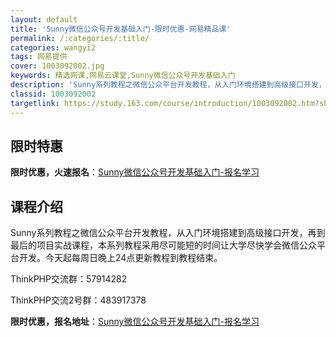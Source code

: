 ```yaml
---
layout: default
title: 'Sunny微信公众号开发基础入门-限时优惠-网易精品课'
permalink: /:categories/:title/
categories: wangyi2
tags: 网易提供
cover: 1003092002.jpg
keywords: 精选网课,网易云课堂,Sunny微信公众号开发基础入门
description: 'Sunny系列教程之微信公众平台开发教程，从入门环境搭建到高级接口开发，再到最后的项目实战课程，本系列教程采用尽可能短的'
classid: 1003092002
targetlink: https://study.163.com/course/introduction/1003092002.htm?share=1&shareId=1025206652&utm_campaign=share&utm_medium=iphoneShare&utm_source=&utm_u=1025206652
---
```


## 限时特惠

**限时优惠，火速报名**：[Sunny微信公众号开发基础入门-报名学习](https://study.163.com/course/introduction/1003092002.htm?share=1&shareId=1025206652&utm_campaign=share&utm_medium=iphoneShare&utm_source=&utm_u=1025206652)

## 课程介绍

Sunny系列教程之微信公众平台开发教程，从入门环境搭建到高级接口开发，再到最后的项目实战课程，本系列教程采用尽可能短的时间让大学尽快学会微信公众平台开发。今天起每周日晚上24点更新教程到教程结束。

ThinkPHP交流群：57914282

ThinkPHP交流2号群：483917378

**限时优惠，报名地址**：[Sunny微信公众号开发基础入门-报名学习](https://study.163.com/course/introduction/1003092002.htm?share=1&shareId=1025206652&utm_campaign=share&utm_medium=iphoneShare&utm_source=&utm_u=1025206652)

